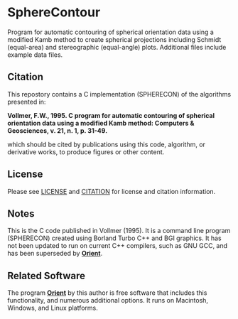 # SphereContour
Program for automatic contouring of spherical orientation data using a modified Kamb method to create spherical projections including Schmidt (equal-area) and stereographic (equal-angle) plots. Additional files include example data files. 

## Citation
This repostory contains a C implementation (SPHERECON) of the algorithms presented in:

__Vollmer, F.W., 1995. C program for automatic contouring of spherical 
orientation data using a modified Kamb method: Computers & Geosciences, 
v. 21, n. 1, p. 31-49.__

which should be cited by publications using this code, algorithm, or derivative 
works, to produce figures or other content. 

## License
Please see [LICENSE](./LICENSE.md) and [CITATION](CITATION.md) for license and citation information.

## Notes
This is the C code published in Vollmer (1995). It is a command line program (SPHERECON) created using Borland Turbo C++ and BGI graphics. It has not been updated to run on current C++ compilers, such as GNU GCC, and has been superseded by [__Orient__](https://vollmerf.github.io/orient/).

## Related Software
The program [__Orient__](https://vollmerf.github.io/orient/) by this author is free software that includes this functionality, and numerous additional options. It runs on Macintosh, Windows, and Linux platforms.
